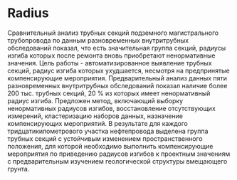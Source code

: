 # Radius
Сравнительный анализ трубных секций подземного магистрального трубопровода по данным разновременных внутритрубных обследований показал, что есть значительная группа секций, радиусы изгиба которых после ремонта вновь приобретают ненормативные значения.
Цель работы - автоматизированное выявление трубных секций, радиус изгиба которых ухудшается, несмотря на предпринятые компенсирующие мероприятия.
Предварительный анализ данных пяти разновременных внутритрубных обследований показал наличие  более 200 тыс. трубных секций, 20 % из которых имеет ненормативный радиус изгиба. 
Предложен метод, включающий выборку ненормативных радиусов изгибов, восстановление отсутствующих измерений, кластеризацию наборов данных, назначение компенсирующих мероприятий.
В результате для каждого тридцатикилометрового участка нефтепровода выделена группа трубных секций с устойчивым изменением пространственного положения, для которой необходимо выполнить компенсирующие мероприятия по приведению радиусов изгибов к проектным значениям с предварительным изучением геологической структуры вмещающего грунта.
